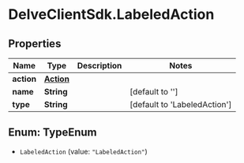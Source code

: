 # DelveClientSdk.LabeledAction

## Properties

Name | Type | Description | Notes
------------ | ------------- | ------------- | -------------
**action** | [**Action**](Action.md) |  | 
**name** | **String** |  | [default to &#39;&#39;]
**type** | **String** |  | [default to &#39;LabeledAction&#39;]



## Enum: TypeEnum


* `LabeledAction` (value: `"LabeledAction"`)




